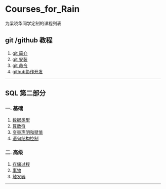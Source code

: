 # Courses_for_Rain
为梁晓华同学定制的课程列表

## git /github 教程

1. [git 简介](/git.md)
2. [git 安装](/git-install.md)
3. [git 命令](/git-command.md)
4. [github协作开发](/github.md)

<hr />

## SQL 第二部分

### 一. 基础
1. [数据类型](/DataType.md)
2. [算数符](/Operator.md)
3. [变量声明和赋值](/Variable.md)
4. [语句结构控制](/Structure-Control.md)

### 二. 高级
1. [存储过程](/Stored-Procedure.md)
2. [事物](/Transaction.md)
3. [触发器](/Trigger.md)

<hr />